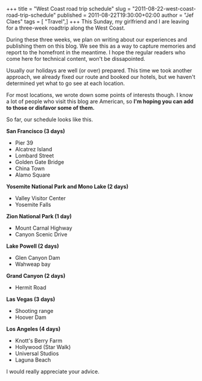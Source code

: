 +++
title = "West Coast road trip schedule"
slug = "2011-08-22-west-coast-road-trip-schedule"
published = 2011-08-22T19:30:00+02:00
author = "Jef Claes"
tags = [ "Travel",]
+++
This Sunday, my girlfriend and I are leaving for a three-week roadtrip
along the West Coast.  
  
During these three weeks, we plan on writing about our experiences and
publishing them on this blog. We see this as a way to capture memories
and report to the homefront in the meantime. I hope the regular readers
who come here for technical content, won't be dissapointed.  
  
Usually our holidays are well (or over) prepared. This time we took
another approach, we already fixed our route and booked our hotels, but
we haven't determined yet what to go see at each location.  
  
For most locations, we wrote down some points of interests though. I
know a lot of people who visit this blog are American, so <span
style="font-weight:bold;">I'm hoping you can add to those or disfavor
some of them.</span>  
  
So far, our schedule looks like this.  
  
**San Francisco (3 days)**

-   Pier 39
-   Alcatrez Island
-   Lombard Street
-   Golden Gate Bridge
-   China Town
-   Alamo Square

**Yosemite National Park and Mono Lake (2 days)**

-   Valley Visitor Center
-   Yosemite Falls

**Zion National Park (1 day)**

-   Mount Carnal Highway
-   Canyon Scenic Drive

**Lake Powell (2 days)**

-   Glen Canyon Dam
-   Wahweap bay

**Grand Canyon (2 days)**

-   Hermit Road

**Las Vegas (3 days)**

-   Shooting range
-   Hoover Dam

**Los Angeles (4 days)**

-   Knott's Berry Farm
-   Hollywood (Star Walk)
-   Universal Studios
-   Laguna Beach

I would really appreciate your advice.

